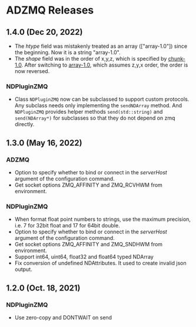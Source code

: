 # ADZMQ Releases

## __1.4.0 (Dec 20, 2022)__

* The *htype* field was mistakenly treated as an array (["array-1.0"]) since the beginning.
  Now it is a string "array-1.0".
* The *shape* field was in the order of x,y,z, which is specified by
  [chunk-1.0](https://github.com/paulscherrerinstitute/htypes/blob/master/chunk-1.0.md).
  After switching to [array-1.0](https://github.com/paulscherrerinstitute/htypes/blob/master/array-1.0.md),
  which assumes z,y,x order, the order is now reversed.

### NDPluginZMQ

* Class `NDPluginZMQ` now can be subclassed to support custom protocols. Any subclass needs only implementing
  the `sendNDArray` method. And `NDPluginZMQ` provides helper methods `send(std::string)` and `send(NDArray*)` for
  subclasses so that they do not depend on zmq directly.

## __1.3.0 (May 16, 2022)__

### ADZMQ
* Option to specify whether to bind or connect in the *serverHost* argument of the configuration command.
* Get socket options ZMQ_AFFINITY and ZMQ_RCVHWM from environment.

### NDPluginZMQ

* When format float point numbers to strings, use the maximum precision, i.e. 7 for 32bit float and 17 for 64bit double.
* Option to specify whether to bind or connect in the *serverHost* argument of the configuration command.
* Get socket options ZMQ_AFFINITY and ZMQ_SNDHWM from environment.
* Support int64, uint64, float32 and float64 typed NDArray
* Fix conversion of undefined NDAttributes. It used to create invalid json output.

## __1.2.0 (Oct. 18, 2021)__

### NDPluginZMQ

* Use zero-copy and DONTWAIT on send
